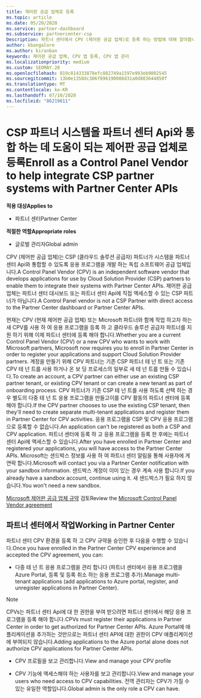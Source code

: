 ```yaml
---
title: 제어판 공급 업체로 등록
ms.topic: article
ms.date: 05/20/2020
ms.service: partner-dashboard
ms.subservice: partnercenter-csp
Description: 파트너 센터에서 CPV (제어판 공급 업체)로 등록 하는 방법에 대해 알아봅니다.
author: kbangalore
ms.author: kiranban
keywords: 제어판 공급 업체, CPV 앱 등록, CPV 앱 관리
ms.localizationpriority: medium
ms.custom: SEOMAY.20
ms.openlocfilehash: 819c814333878efc882749a1597e993eb9002545
ms.sourcegitcommit: 13b0e1358dc306f896190088d31a0d883644850f
ms.translationtype: MT
ms.contentlocale: ko-KR
ms.lasthandoff: 07/10/2020
ms.locfileid: "86219611"
---
```

# <a name="enroll-as-a-control-panel-vendor-to-help-integrate-csp-partner-systems-with-partner-center-apis"></a><span data-ttu-id="4aa62-104">CSP 파트너 시스템을 파트너 센터 Api와 통합 하는 데 도움이 되는 제어판 공급 업체로 등록</span><span class="sxs-lookup"><span data-stu-id="4aa62-104">Enroll as a Control Panel Vendor to help integrate CSP partner systems with Partner Center APIs</span></span>

<span data-ttu-id="4aa62-105">**적용 대상**</span><span class="sxs-lookup"><span data-stu-id="4aa62-105">**Applies to**</span></span>

- <span data-ttu-id="4aa62-106">파트너 센터</span><span class="sxs-lookup"><span data-stu-id="4aa62-106">Partner Center</span></span>

<span data-ttu-id="4aa62-107">**적절한 역할**</span><span class="sxs-lookup"><span data-stu-id="4aa62-107">**Appropriate roles**</span></span>

- <span data-ttu-id="4aa62-108">글로벌 관리자</span><span class="sxs-lookup"><span data-stu-id="4aa62-108">Global admin</span></span>

<span data-ttu-id="4aa62-109">CPV (제어판 공급 업체)는 CSP (클라우드 솔루션 공급자) 파트너가 시스템을 파트너 센터 Api와 통합할 수 있도록 응용 프로그램을 개발 하는 독립 소프트웨어 공급 업체입니다.</span><span class="sxs-lookup"><span data-stu-id="4aa62-109">A Control Panel Vendor (CPV) is an independent software vendor that develops applications for use by Cloud Solution Provider (CSP) partners to enable them to integrate their systems with Partner Center APIs.</span></span> <span data-ttu-id="4aa62-110">제어판 공급 업체는 파트너 센터 대시보드 또는 파트너 센터 Api에 직접 액세스할 수 있는 CSP 파트너가 아닙니다.</span><span class="sxs-lookup"><span data-stu-id="4aa62-110">A Control Panel vendor is not a CSP Partner with direct access to the Partner Center dashboard or Partner Center APIs.</span></span>

<span data-ttu-id="4aa62-111">현재는 CPV (현재 제어판 공급 업체) 또는 Microsoft 파트너와 함께 작업 하고자 하는 새 CPV를 사용 하 여 응용 프로그램을 등록 하 고 클라우드 솔루션 공급자 파트너를 지원 하기 위해 이제 파트너 센터에 등록 해야 합니다.</span><span class="sxs-lookup"><span data-stu-id="4aa62-111">Whether you are a current Control Panel Vendor (CPV) or a new CPV who wants to work with Microsoft partners, Microsoft now requires you to enroll in Partner Center in order to register your applications and support Cloud Solution Provider partners.</span></span> <span data-ttu-id="4aa62-112">계정을 만들기 위해 CPV 파트너는 기존 CSP 파트너 테 넌 트 또는 기존 CPV 테 넌 트를 사용 하거나 온 보 딩 프로세스의 일부로 새 테 넌 트를 만들 수 있습니다.</span><span class="sxs-lookup"><span data-stu-id="4aa62-112">To create an account, a CPV partner can either use an existing CSP partner tenant, or existing CPV tenant or can create a new tenant as part of onboarding process.</span></span> <span data-ttu-id="4aa62-113">CPV 파트너가 기존 CSP 테 넌 트를 사용 하도록 선택 하는 경우 별도의 다중 테 넌 트 응용 프로그램을 만들고이를 CPV 활동의 파트너 센터에 등록 해야 합니다.</span><span class="sxs-lookup"><span data-stu-id="4aa62-113">If the CPV partner chooses to use the existing CSP tenant, then they'll need to create separate multi-tenant applications and register them in Partner Center for CPV activities.</span></span> <span data-ttu-id="4aa62-114">응용 프로그램을 CSP 및 CPV 응용 프로그램으로 등록할 수 없습니다.</span><span class="sxs-lookup"><span data-stu-id="4aa62-114">An application can't be registered as both a CSP and CPV application.</span></span> <span data-ttu-id="4aa62-115">파트너 센터에 등록 하 고 응용 프로그램을 등록 한 후에는 파트너 센터 Api에 액세스할 수 있습니다.</span><span class="sxs-lookup"><span data-stu-id="4aa62-115">After you have enrolled in Partner Center and registered your applications, you will have access to the Partner Center APIs.</span></span>  <span data-ttu-id="4aa62-116">Microsoft는 샌드박스 정보를 사용 하 여 파트너 센터 알림을 통해 사용자에 게 연락 합니다.</span><span class="sxs-lookup"><span data-stu-id="4aa62-116">Microsoft will contact you via a Partner Center notification with your sandbox information.</span></span> <span data-ttu-id="4aa62-117">샌드박스 계정이 이미 있는 경우 계속 사용 합니다.</span><span class="sxs-lookup"><span data-stu-id="4aa62-117">If you already have a sandbox account, continue using it.</span></span> <span data-ttu-id="4aa62-118">새 샌드박스가 필요 하지 않습니다.</span><span class="sxs-lookup"><span data-stu-id="4aa62-118">You won't need a new sandbox.</span></span>

<span data-ttu-id="4aa62-119">[Microsoft 제어판 공급 업체 규약](https://go.microsoft.com/fwlink/?linkid=2055198) 검토</span><span class="sxs-lookup"><span data-stu-id="4aa62-119">Review the [Microsoft Control Panel Vendor agreement](https://go.microsoft.com/fwlink/?linkid=2055198)</span></span>


## <a name="working-in-partner-center"></a><span data-ttu-id="4aa62-120">파트너 센터에서 작업</span><span class="sxs-lookup"><span data-stu-id="4aa62-120">Working in Partner Center</span></span>
<span data-ttu-id="4aa62-121">파트너 센터 CPV 환경을 등록 하 고 CPV 규약을 승인한 후 다음을 수행할 수 있습니다.</span><span class="sxs-lookup"><span data-stu-id="4aa62-121">Once you have enrolled in the Partner Center CPV experience and accepted the CPV agreement, you can:</span></span>

- <span data-ttu-id="4aa62-122">다중 테 넌 트 응용 프로그램을 관리 합니다 (파트너 센터에서 응용 프로그램을 Azure Portal, 등록 및 등록 취소 하는 응용 프로그램 추가).</span><span class="sxs-lookup"><span data-stu-id="4aa62-122">Manage multi-tenant applications (add applications to Azure portal, register, and unregister applications in Partner Center).</span></span>

>[!Note] 
><span data-ttu-id="4aa62-123">CPVs는 파트너 센터 Api에 대 한 권한을 부여 받으려면 파트너 센터에서 해당 응용 프로그램을 등록 해야 합니다.</span><span class="sxs-lookup"><span data-stu-id="4aa62-123">CPVs must register their applications in Partner Center in order to get authorized for Partner Center APIs.</span></span> <span data-ttu-id="4aa62-124">Azure Portal에 애플리케이션을 추가하는 것만으로는 파트너 센터 API에 대한 권한이 CPV 애플리케이션에 부여되지 않습니다.</span><span class="sxs-lookup"><span data-stu-id="4aa62-124">Adding applications to the Azure portal alone does not authorize CPV applications for Partner Center APIs.</span></span> 

- <span data-ttu-id="4aa62-125">CPV 프로필을 보고 관리합니다.</span><span class="sxs-lookup"><span data-stu-id="4aa62-125">View and manage your CPV profile</span></span> 

- <span data-ttu-id="4aa62-126">CPV 기능에 액세스해야 하는 사용자를 보고 관리합니다.</span><span class="sxs-lookup"><span data-stu-id="4aa62-126">View and manage your users who need access to CPV capabilities.</span></span> <span data-ttu-id="4aa62-127">전역 관리자는 CPV가 가질 수 있는 유일한 역할입니다.</span><span class="sxs-lookup"><span data-stu-id="4aa62-127">Global admin is the only role a CPV can have.</span></span>


